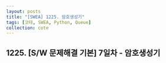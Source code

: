 ```yaml
---
layout: posts
title: "[SWEA] 1225. 암호생성기"
tags: [코테, SWEA, Python, Queue]
collection: cote
---
```

## 1225. [S/W 문제해결 기본] 7일차 - 암호생성기 
<script src="https://gist.github.com/HyangsukMin/ec78e8f6ed18e4de43186b57b4d5a647.js"></script>
